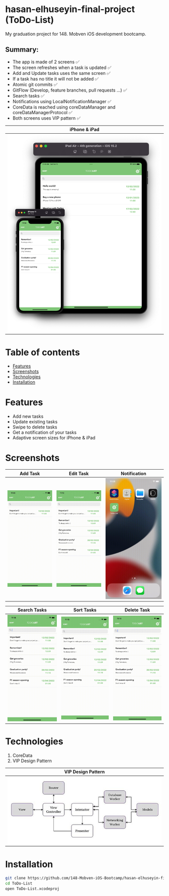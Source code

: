 # hasan-elhuseyin-final-project (ToDo-List)
My graduation project for 148. Mobven iOS development bootcamp.


## Summary:

* The app is made of 2 screens ✅
* The screen refreshes when a task is updated ✅
* Add and Update tasks uses the same screen ✅
* If a task has no title it will not be added ✅
* Atomic git commits ✅
* GitFlow (Develop, feature branches, pull requests ...) ✅
* Search tasks ✅
* Notifications using LocalNotificationManager ✅
* CoreData is reached using coreDataManager and coreDataManagerProtocol ✅
* Both screens uses VIP pattern ✅

| iPhone & iPad |
| ------------- |
| ![image](https://github.com/148-Mobven-iOS-Bootcamp/hasan-elhuseyin-final-project/blob/readme/ReadmeFiles/devices.png) |


Table of contents
=================

<!--ts-->
   * [Features](#features)
   * [Screenshots](#screenshots)
   * [Technologies](#technologies)
   * [Installation](#installation)
<!--te-->

Features
========
+ Add new tasks
+ Update existing tasks
+ Swipe to delete tasks
+ Get a notification of your tasks
+ Adaptive screen sizes for iPhone & iPad

Screenshots
===========

| Add Task | Edit Task | Notification |
| -------- | --------- | ------------ |
| ![image](https://github.com/148-Mobven-iOS-Bootcamp/hasan-elhuseyin-final-project/blob/readme/ReadmeFiles/addTask.gif)  | ![image](https://github.com/148-Mobven-iOS-Bootcamp/hasan-elhuseyin-final-project/blob/readme/ReadmeFiles/editTask.gif) |  ![image](https://github.com/148-Mobven-iOS-Bootcamp/hasan-elhuseyin-final-project/blob/readme/ReadmeFiles/taskNotification.gif) |

| Search Tasks | Sort Tasks | Delete Task |
| ------------ | ---------- | ----------- |
| ![image](https://github.com/148-Mobven-iOS-Bootcamp/hasan-elhuseyin-final-project/blob/readme/ReadmeFiles/searchingTask.gif) | ![image](https://github.com/148-Mobven-iOS-Bootcamp/hasan-elhuseyin-final-project/blob/readme/ReadmeFiles/sortingTasks.gif) | ![image](https://github.com/148-Mobven-iOS-Bootcamp/hasan-elhuseyin-final-project/blob/readme/ReadmeFiles/deletingTask.gif) |

Technologies
============
1. CoreData
2. VIP Design Pattern

| VIP Design Pattern |
| ------------------ |
| ![image](https://github.com/148-Mobven-iOS-Bootcamp/hasan-elhuseyin-final-project/blob/readme/ReadmeFiles/vip.jpeg) |

Installation
============

```bash 
git clone https://github.com/148-Mobven-iOS-Bootcamp/hasan-elhuseyin-final-project.git
cd ToDo-List
open ToDo-List.xcodeproj
```

